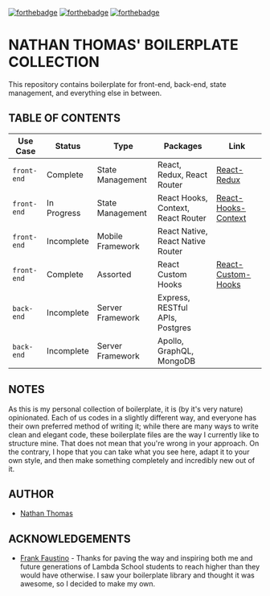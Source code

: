 [![forthebadge](https://forthebadge.com/images/badges/made-with-crayons.svg)](https://forthebadge.com) [![forthebadge](https://forthebadge.com/images/badges/compatibility-club-penguin.svg)](https://forthebadge.com) [![forthebadge](https://forthebadge.com/images/badges/no-ragrets.svg)](https://forthebadge.com)

# NATHAN THOMAS' BOILERPLATE COLLECTION

This repository contains boilerplate for front-end, back-end, state management, and everything else in between.

## TABLE OF CONTENTS

| Use Case    | Status      | Type             | Packages                           | Link                                         |
| ----------- | ----------- | ---------------- | ---------------------------------- | -------------------------------------------- |
| `front-end` | Complete    | State Management | React, Redux, React Router         | [React-Redux](./React-Redux)                 |
| `front-end` | In Progress | State Management | React Hooks, Context, React Router | [React-Hooks-Context](./React-Hooks-Context) |
| `front-end` | Incomplete  | Mobile Framework | React Native, React Native Router  |                                              |
| `front-end` | Complete    | Assorted         | React Custom Hooks                 | [React-Custom-Hooks](./React-Custom-Hooks)   |
| `back-end`  | Incomplete  | Server Framework | Express, RESTful APIs, Postgres    |                                              |
| `back-end`  | Incomplete  | Server Framework | Apollo, GraphQL, MongoDB           |                                              |

## NOTES

As this is my personal collection of boilerplate, it is (by it's very nature) opinionated. Each of us codes in a slightly different way, and everyone has their own preferred method of writing it; while there are many ways to write clean and elegant code, these boilerplate files are the way I currently like to structure mine. That does not mean that you're wrong in your approach. On the contrary, I hope that you can take what you see here, adapt it to your own style, and then make something completely and incredibly new out of it.

## AUTHOR

- [Nathan Thomas](https://github.com/nwthomas)

## ACKNOWLEDGEMENTS

- [Frank Faustino](https://github.com/frankfaustino) - Thanks for paving the way and inspiring both me and future generations of Lambda School students to reach higher than they would have otherwise. I saw your boilerplate library and thought it was awesome, so I decided to make my own.
